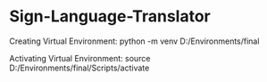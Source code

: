 # Sign-Language-Translator

Creating Virtual Environment:
  python -m venv D:/Environments/final
 
Activating Virtual Environment:
  source D:/Environments/final/Scripts/activate
 
